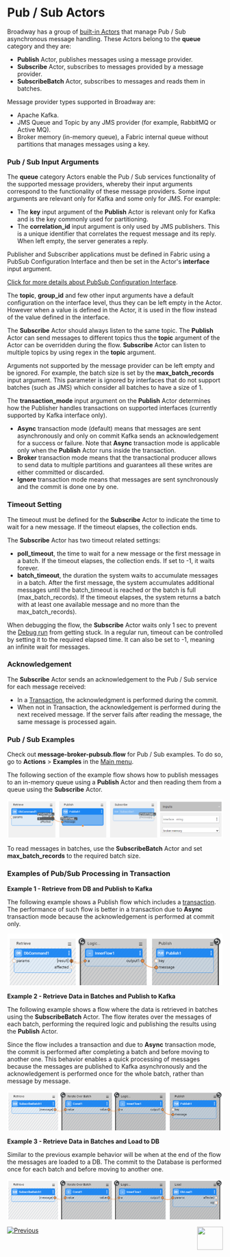# Pub / Sub Actors

Broadway has a group of [built-in Actors](../04_built_in_actor_types.md) that manage Pub / Sub asynchronous message handling. 
These Actors belong to the **queue** category and they are:

- **Publish** Actor, publishes messages using a message provider.
- **Subscribe** Actor, subscribes to messages provided by a message provider.
- **SubscribeBatch** Actor, subscribes to messages and reads them in batches. 

Message provider types supported in Broadway are:
* Apache Kafka.
* JMS Queue and Topic by any JMS provider (for example, RabbitMQ or Active MQ).
* Broker memory (in-memory queue), a Fabric internal queue without partitions that manages messages using a key.  

### Pub / Sub Input Arguments

The **queue** category Actors enable the Pub / Sub services functionality of the supported message providers, whereby their input arguments correspond to the functionality of these message providers. Some input arguments are relevant only for Kafka and some only for JMS. For example:
-  The **key** input argument of the **Publish** Actor is relevant only for Kafka and is the key commonly used for partitioning. 
-  The **correlation_id** input argument is only used by JMS publishers. This is a unique identifier that correlates the request message and its reply. When left empty, the server generates a reply. 

Publisher and Subscriber applications must be defined in Fabric using a PubSub Configuration Interface and then be set in the Actor's **interface** input argument. 

[Click for more details about PubSub Configuration Interface](/articles/24_non_DB_interfaces/02a_pubsub_config.md).

The **topic**, **group_id** and few other input arguments have a default configuration on the interface level, thus they can be left empty in the Actor. However when a value is defined in the Actor, it is used in the flow instead of the value defined in the interface. 

The **Subscribe** Actor should always listen to the same topic. The **Publish** Actor can send messages to different topics thus the **topic** argument of the Actor can be overridden during the flow.
**Subscribe** Actor can listen to multiple topics by using regex in the **topic** argument.

Arguments not supported by the message provider can be left empty and be ignored. For example, the batch size is set by the **max_batch_records** input argument. This parameter is ignored by interfaces that do not support batches (such as JMS) which consider all batches to have a size of 1.

The **transaction_mode** input argument on the **Publish** Actor determines how the Publisher handles transactions on supported interfaces (currently supported by Kafka interface only). 

* **Async** transaction mode (default) means that messages are sent asynchronously and only on commit Kafka sends an acknowledgement for a success or failure. Note that **Async** transaction mode is applicable only when the **Publish** Actor runs inside the transaction. 
* **Broker** transaction mode means that the transactional producer allows to send data to multiple partitions and guarantees all these writes are either committed or discarded.
* **Ignore** transaction mode means that messages are sent synchronously and the commit is done one by one.

### Timeout Setting

The timeout must be defined for the **Subscribe** Actor to indicate the time to wait for a new message. If the timeout elapses, the collection ends.

The **Subscribe** Actor has two timeout related settings:
* **poll_timeout**, the time to wait for a new message or the first message in a batch. If the timeout elapses, the collection ends. If set to -1, it waits forever.
* **batch_timeout**, the duration the system waits to accumulate messages in a batch. After the first message, the system accumulates additional messages until the batch_timeout is reached or the batch is full (max_batch_records). If the timeout elapses, the system returns a batch with at least one available message and no more than the max_batch_records).

When debugging the flow, the **Subscribe** Actor waits only 1 sec to prevent the [Debug run](../25_broadway_flow_window_run_and_debug_flow.md) from getting stuck.
In a regular run, timeout can be controlled by setting it to the required elapsed time. It can also be set to -1, meaning an infinite wait for messages.

### Acknowledgement

The **Subscribe** Actor sends an acknowledgement to the Pub / Sub service for each message received:
- In a [Transaction](../23_transactions.md), the acknowledgment is performed during the commit. 
- When not in Transaction, the acknowledgement is performed during the next received message. If the server fails after reading the message, the same message is processed again.  

### Pub / Sub Examples 

Check out **message-broker-pubsub.flow** for Pub / Sub examples. To do so, go to **Actions** > **Examples** in the [Main menu](../18_broadway_flow_window.md#main-menu).

The following section of the example flow shows how to publish messages to an in-memory queue using a **Publish** Actor and then reading them from a queue using the **Subscribe** Actor.

![image](../images/99_actors_04_1.PNG)

To read messages in batches, use the **SubscribeBatch** Actor and set **max_batch_records** to the required batch size.

### Examples of Pub/Sub Processing in Transaction

**Example 1 - Retrieve from DB and Publish to Kafka**

The following example shows a Publish flow which includes a [transaction](../23_transactions.md). The performance of such flow is better in a transaction due to **Async** transaction mode because the acknowledgement is performed at commit only.

![image](../images/99_actors_04_2.PNG)

**Example 2 - Retrieve Data in Batches and Publish to Kafka**

The following example shows a flow where the data is retrieved in batches using the **SubscribeBatch** Actor. The flow iterates over the messages of each batch, performing the required logic and publishing the results using the **Publish** Actor. 

Since the flow includes a transaction and due to **Async** transaction mode, the commit is performed after completing a batch and before moving to another one. This behavior enables a quick processing of messages because the messages are published to Kafka asynchronously and the acknowledgement is performed once for the whole batch, rather than message by message.

![](../images/99_actors_04_4.PNG)

**Example 3 - Retrieve Data in Batches and Load to DB**

Similar to the previous example behavior will be when at the end of the flow the messages are loaded to a DB. The commit to the Database is performed once for each batch and before moving to another one.

![image](../images/99_actors_04_3.PNG)






[![Previous](/articles/images/Previous.png)](03_parsers_actors.md)[<img align="right" width="60" height="54" src="/articles/images/Next.png">](05_db_actors.md)
